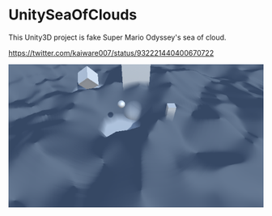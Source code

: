 # UnitySeaOfClouds
This Unity3D project is fake Super Mario Odyssey's sea of cloud.

https://twitter.com/kaiware007/status/932221440400670722

![image.png](image.png)

